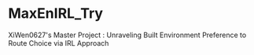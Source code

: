 # MaxEnIRL_Try
XiWen0627's Master Project : Unraveling  Built Environment Preference to Route Choice via IRL Approach

